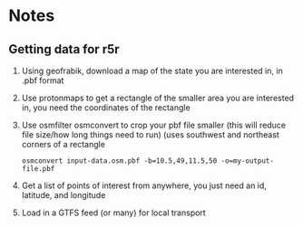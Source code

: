 # Notes

## Getting data for r5r

1.  Using geofrabik, download a map of the state you are interested in, in .pbf format

2.  Use protonmaps to get a rectangle of the smaller area you are interested in, you need the coordinates of the rectangle

3.  Use osmfilter osmconvert to crop your pbf file smaller (this will reduce file size/how long things need to run) (uses southwest and northeast corners of a rectangle

    ```         
    osmconvert input-data.osm.pbf -b=10.5,49,11.5,50 -o=my-output-file.pbf
    ```

4.  Get a list of points of interest from anywhere, you just need an id, latitude, and longitude

5.  Load in a GTFS feed (or many) for local transport
